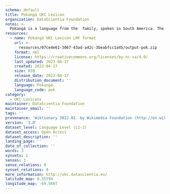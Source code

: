 ```yaml
---
schema: default
title: Pokangá UKC Lexicon
organization: DataScientia Foundation
notes: >-
  Pokangá is a language from the  family, spoken in South America. The UKC Lexicon of Pokangá is represented as a lexico-semantic network. It consists of words, word senses, synsets, as well as sense-level and synset-level relationships.
resources:
  - name: Pokangá UKC Lexicon LMF format
    url: >-
      resources/07ce4e61-3067-43ad-a42c-3beabfcc1a45/output-pok.zip
    format: xml
    license: https://creativecommons.org/licenses/by-nc-sa/4.0/
    last_updated: 2023-04-17
    created: 2023-04-17
    size: 839
    release_date: 2023-04-17
    distribution_document: ''
    language: Pokangá
    language_code: pok
category:
  - UKC Lexicons
maintainer: DataScientia Foundation
maintainer_email: ''
tags: ''
provenance: 'Wiktionary 2022.01. by Wikimedia Foundation (http://en.wiktionary.org); Princeton WordNet 2.1 by Princeton University (https://wordnet.princeton.edu)'
version: '1.0'
dataset_level: Language Level (L1-2)
dataset_access: Open Access
dataset_description: ''
landing_page: ''
date_of_collection: ''
words: 3
synsets: 1
senses: 3
sense_relations: 0
synset_relations: 0
more_information: http://ukc.datascientia.eu/
latitude_map: 0.35794
longitude_map: -69.5607
---
```

